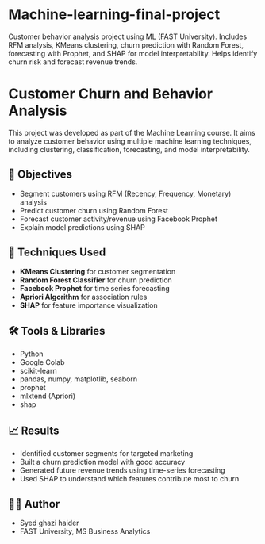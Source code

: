 # Machine-learning-final-project
Customer behavior analysis project using ML (FAST University). Includes RFM analysis, KMeans clustering, churn prediction with Random Forest, forecasting with Prophet, and SHAP for model interpretability. Helps identify churn risk and forecast revenue trends.
# Customer Churn and Behavior Analysis

This project was developed as part of the Machine Learning course. It aims to analyze customer behavior using multiple machine learning techniques, including clustering, classification, forecasting, and model interpretability.

## 📌 Objectives
- Segment customers using RFM (Recency, Frequency, Monetary) analysis
- Predict customer churn using Random Forest
- Forecast customer activity/revenue using Facebook Prophet
- Explain model predictions using SHAP

## 🧠 Techniques Used
- **KMeans Clustering** for customer segmentation
- **Random Forest Classifier** for churn prediction
- **Facebook Prophet** for time series forecasting
- **Apriori Algorithm** for association rules
- **SHAP** for feature importance visualization

## 🛠️ Tools & Libraries
- Python
- Google Colab
- scikit-learn
- pandas, numpy, matplotlib, seaborn
- prophet
- mlxtend (Apriori)
- shap

## 📈 Results
- Identified customer segments for targeted marketing
- Built a churn prediction model with good accuracy
- Generated future revenue trends using time-series forecasting
- Used SHAP to understand which features contribute most to churn

## 👨‍💻 Author
- Syed ghazi haider
- FAST University, MS Business Analytics
